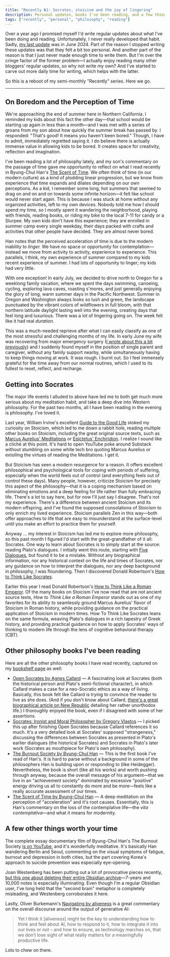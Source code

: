 ```yaml
---
title: "Recently №1: Socrates, stoicism and the joy of lingering"
description: Personal updates, books I've been reading, and a few things worth your time.
tags: ["recently", "personal", "philosophy", "reading"]
---
```


Over a year ago I promised myself I'd write regular updates about what I've been doing and reading. Unfortunately, I never really developed that habit. Sadly, [my last update](/blog/recently-apr-may-2024/) was in June 2024. Part of the reason I stopped writing these updates was that they felt a bit too personal. And another part of the reason is that I just never made enough time to write them. But I'm over the cringe factor of the former problem—I actually enjoy reading many other bloggers' regular updates, so why not write my own? And I've started to carve out more daily time for writing, which helps with the latter.

So this is a reboot of my semi-monthly "Recently" series. Here we go.

---

## On Boredom and the Perception of Time

We're approaching the end of summer here in Northern California. I reminded my kids about this fact the other day—that school would be starting up again in less than a month—and I was met with a series of groans from my son about how quickly the summer break has passed by. I responded: "That's good! It means you haven't been bored." Though, I have to admit, immediately regretted saying it. I do believe there is actually immense value in allowing kids to be bored. It creates space for creativity, reflection and imagination.

I've been reading a lot of philosophy lately, and my son's commentary on the passage of time gave me opportunity to reflect on what I read recently in Byung-Chul Han's [The Scent of Time](https://bookshop.org/a/106240/9781509516056). We often think of time (in our modern culture) as a kind of plodding linear progression, but we know from experience that time expands and dilates depending on our own perceptions. As a kid, I remember some long, hot summers that seemed to drag on and on and on towards some infinite horizon—it felt like school would never start again. This is because I was stuck at home without any organized activities, left to my own devices. Nobody told me how I should spend my time, so I mostly spent it wandering the neighborhood, playing with friends, reading books, or riding my bike to the local 7-11 for candy or a Slurpee. My own kids don't have this experience; they are enrolled in summer camp every single weekday, their days packed with crafts and activities that other people have decided. They are almost never bored.

Han notes that the perceived acceleration of time is due to the modern inability to *linger.* We have no space or opportunity for contemplation—instead we move from activity to activity, experience to experience. This parallels, I think, my own experience of summer compared to my kids recent experience of summer. I had lots of opportunity to linger; my kids had very little.

With one exception! In early July, we decided to drive north to Oregon for a weeklong family vacation, where we spent the days swimming, canoeing, cycling, exploring lava caves, roasting s'mores, and just generally enjoying the glory of long, warm summer days in the Pacific Northwest. Summer in Oregon and Washington always looks so lush and green, the landscape punctuated by the vibrant colors of wildflowers in full bloom, with that northern latitude daylight lasting well into the evening, creating days that feel long and luxurious. There was a lot of lingering going on. The week felt like it had real *duration.*

This was a much-needed reprieve after what I can easily classify as one of the most stressful and challenging months of my life. In early June my wife was recovering from major emergency surgery ([I wrote about this a bit previously](https://seanvoisen.com/stream/2025-06-10-it-takes-a-village/)) and I suddenly found myself in the position of single parent and caregiver, without any family support nearby, while simultaneously having to keep things moving at work. It was rough. I burnt out. So I feel immensely grateful for the time away from our normal routines, which I used to its fullest to reset, reflect, and recharge.

## Getting into Socrates

The major life events I alluded to above have led me to both get much more serious about my meditation habit, and take a deep dive into Western philosophy. For the past two months, all I have been reading in the evening is philosophy. I've loved it.

Last year, William Irvine's excellent [Guide to the Good Life](https://bookshop.org/a/106240/9780195374612) stoked my curiosity on Stoicism, which led to me down a rabbit hole, reading multiple other books on Stoicism, including the great original source texts, such as [Marcus Aurelius' Meditations](https://bookshop.org/a/106240/9781541673861) or [Epictetus' Enchiridion](https://standardebooks.org/ebooks/epictetus/short-works/george-long). I realize I sound like a cliché at this point. It's hard to open YouTube poke around Substack without stumbling on some white tech bro quoting Marcus Aurelius or extolling the virtues of reading the Meditations. I get it.

But Stoicism has seen a modern resurgence for a reason. It offers excellent philosophical and psychological tools for *coping* with periods of suffering, especially when the world feels out of control (and everything feels out of control these days). Many people, however, criticize Stoicism for precisely this aspect of the philosophy—that it is a coping mechanism based on eliminating emotions and a deep feeling for life rather than fully embracing life. There's a lot to say here, but for now I'll just say I disagree. That's not my experience. There's a difference between ancient Stoicism and its modern offspring, and I've found the supposed consolations of Stoicism to only enrich my lived experience. Stoicism parallels Zen in this way—both offer approaches to life that are easy to misunderstand at the surface-level until you make an effort to practice them for yourself.

Anyway ... my interest in Stoicism has led me to explore more philosophy, so this past month I figured I'd start with the great-grandfather of it all: Socrates. One way to learn about Socrates is to simply start at the source: reading Plato's dialogues. I initially went this route, starting with [Five Dialogues](https://www.amazon.com/Plato-Dialogues-Euthyphro-Apology-Classics/dp/0872206335), but found it to be a mistake. Without any biographical information, nor any historical context on the life and times of Socrates, nor any guidance on how to interpret the dialogues, nor any deep background in philosophy, I was floundering. Then I discovered Donald Robertson's [How to Think Like Socrates](https://bookshop.org/a/106240/9781250280503).

Earlier this year I read Donald Robertson's [How to Think Like a Roman Emperor](https://bookshop.org/a/106240/9781250621436). Of the many books on Stoicism I've now read that are *not* ancient source texts, *How to Think Like a Roman Emperor* stands out as one of my favorites for its ability to seamlessly ground Marcus Aurelius' flavor of Stoicism in Roman history, while providing guidance on the practical application of Stoicism in modern times. How To Think Like Socrates leans on the same formula, weaving Plato's dialogues in a rich tapestry of Greek history, and providing practical guidance on how to apply Socrates' ways of thinking to modern life through the lens of cognitive behavioral therapy (CBT).

## Other philosophy books I've been reading

Here are all the other philosophy books I have read recently, captured on my [bookshelf page](/bookshelf) as well:

- [Open Socrates by Agnes Callard](https://bookshop.org/a/106240/9781631498466) — A fascinating look at Socrates (both the historical person and Plato's semi-fictional character), in which Callard makes a case for a neo-Socratic ethics as a way of living. Basically, this book felt like Callard is trying to convince the reader to live as she does. (And if you don't know about Callard, [there's a great biographical article on New Republic](https://newrepublic.com/article/190778/agnes-callard-philosopher-uncomfortable-questions) detailing her rather unorthodox life.) I thoroughly enjoyed the book, even if I disagreed with some of her assertions.
- [Socrates: Ironist and Moral Philosopher by Gregory Vlastos](https://bookshop.org/a/106240/9780801497872) — I picked this up after finishing Open Socrates because Callard references it so much. It's a very detailed look at Socrates' supposed "strangeness," discussing the differences between Socrates as presented in Plato's earlier dialogues (the historical Socrates) and Socrates in Plato's later work (Socrates as mouthpiece for Plato's own philosophy).
- [The Burnout Society by Byung-Chul Han](https://bookshop.org/a/106240/9780804795098) — This is the first book I've read of Han's. It is hard to parse without a background in some of the philosophers Han is building upon or responding to (like Heidegger). Nevertheless, the book is short (like all his works) and worth pushing through anyway, because the overall message of his argument—that we live in an "achievement society" dominated by excessive "positive" energy driving us all to constantly do more and be more—feels like a really accurate assessment of our times.
- [The Scent of Time by Byung-Chul Han](https://bookshop.org/a/106240/9781509516056) — A deep meditation on the perception of "acceleration" and it's root causes. Essentially, this is Han's commentary on the loss of the contemplative life—the *vita contemplativa*—and what it means for modernity.

## A few other things worth your time

The complete essay documentary film of Byung-Chul Han's The Burnout Society [is on YouTube](https://youtu.be/bNkDeUApreo?si=lZtGzGMU5AuCV1-d), and it's wonderfully meditative. It's basically Han wandering Berlin and Seoul, commenting on the visual symptoms of fatigue, burnout and depression in both cities, but the part covering Korea's approach to suicide prevention was especially eye-opening.

Joan Westenberg has been putting out a lot of provocative pieces recently, [but this one about deleting their entire Obsidian archive](https://www.joanwestenberg.com/p/i-deleted-my-second-brain)—7-years and 10,000 notes is especially illuminating. Even though I'm a regular Obsidian user, I've long held that the "second brain" metaphor is completely misleading, and Westenberg corroborates it here.

Lastly, Oliver Burkemann's [Navigating by aliveness](https://ckarchive.com/b/zlughnhk8772ma7qrr9qehwzgng00f6) is a great commentary on the overall discourse around the output of generative AI:

>Yet I think it [aliveness] might be the key to understanding how to think and feel about AI, how to respond to it, how to integrate it into our lives or not – and how to ensure, as technology marches on, that we don’t lose sight of what really matters for a meaningfully productive life.

Lots to chew on there.